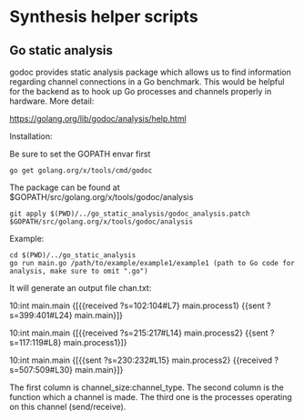 # Synthesis helper scripts

## Go static analysis
godoc provides static analysis package which allows us to find information regarding channel connections in a Go benchmark. This would be helpful for the backend as to hook up Go processes and channels properly in hardware. More detail:

https://golang.org/lib/godoc/analysis/help.html

Installation:

Be sure to set the GOPATH envar first
```
go get golang.org/x/tools/cmd/godoc
```
The package can be found at $GOPATH/src/golang.org/x/tools/godoc/analysis
```
git apply $(PWD)/../go_static_analysis/godoc_analysis.patch $GOPATH/src/golang.org/x/tools/godoc/analysis
```
Example:
```
cd $(PWD)/../go_static_analysis
go run main.go /path/to/example/example1/example1 (path to Go code for analysis, make sure to omit ".go")
```
It will generate an output file chan.txt:

10:int main.main {[{{received ?s=102:104#L7} main.process1} {{sent ?s=399:401#L24} main.main}]}

10:int main.main {[{{received ?s=215:217#L14} main.process2} {{sent ?s=117:119#L8} main.process1}]}

10:int main.main {[{{sent ?s=230:232#L15} main.process2} {{received ?s=507:509#L30} main.main}]}

The first column is channel_size:channel_type. The second column is the function which a channel is made. The third one is the processes operating on this channel (send/receive).
